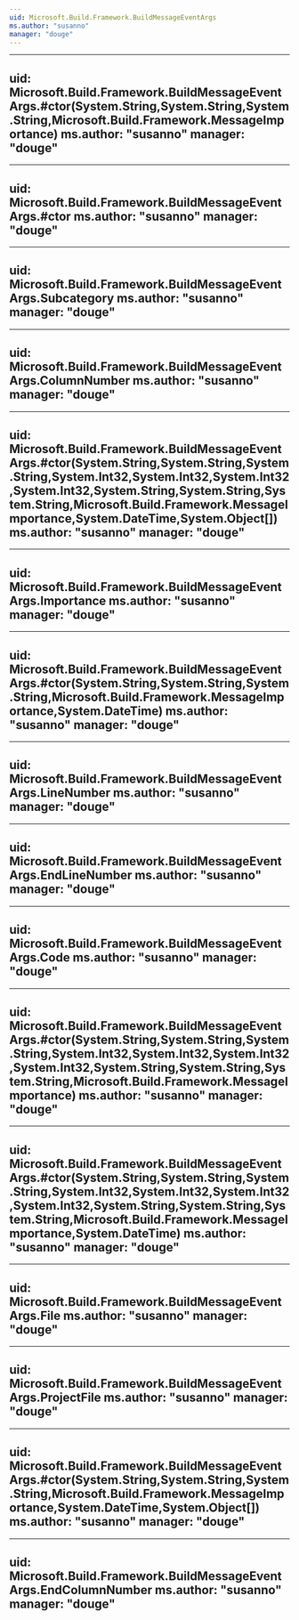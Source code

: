 ```yaml
---
uid: Microsoft.Build.Framework.BuildMessageEventArgs
ms.author: "susanno"
manager: "douge"
---
```


---
uid: Microsoft.Build.Framework.BuildMessageEventArgs.#ctor(System.String,System.String,System.String,Microsoft.Build.Framework.MessageImportance)
ms.author: "susanno"
manager: "douge"
---

---
uid: Microsoft.Build.Framework.BuildMessageEventArgs.#ctor
ms.author: "susanno"
manager: "douge"
---

---
uid: Microsoft.Build.Framework.BuildMessageEventArgs.Subcategory
ms.author: "susanno"
manager: "douge"
---

---
uid: Microsoft.Build.Framework.BuildMessageEventArgs.ColumnNumber
ms.author: "susanno"
manager: "douge"
---

---
uid: Microsoft.Build.Framework.BuildMessageEventArgs.#ctor(System.String,System.String,System.String,System.Int32,System.Int32,System.Int32,System.Int32,System.String,System.String,System.String,Microsoft.Build.Framework.MessageImportance,System.DateTime,System.Object[])
ms.author: "susanno"
manager: "douge"
---

---
uid: Microsoft.Build.Framework.BuildMessageEventArgs.Importance
ms.author: "susanno"
manager: "douge"
---

---
uid: Microsoft.Build.Framework.BuildMessageEventArgs.#ctor(System.String,System.String,System.String,Microsoft.Build.Framework.MessageImportance,System.DateTime)
ms.author: "susanno"
manager: "douge"
---

---
uid: Microsoft.Build.Framework.BuildMessageEventArgs.LineNumber
ms.author: "susanno"
manager: "douge"
---

---
uid: Microsoft.Build.Framework.BuildMessageEventArgs.EndLineNumber
ms.author: "susanno"
manager: "douge"
---

---
uid: Microsoft.Build.Framework.BuildMessageEventArgs.Code
ms.author: "susanno"
manager: "douge"
---

---
uid: Microsoft.Build.Framework.BuildMessageEventArgs.#ctor(System.String,System.String,System.String,System.Int32,System.Int32,System.Int32,System.Int32,System.String,System.String,System.String,Microsoft.Build.Framework.MessageImportance)
ms.author: "susanno"
manager: "douge"
---

---
uid: Microsoft.Build.Framework.BuildMessageEventArgs.#ctor(System.String,System.String,System.String,System.Int32,System.Int32,System.Int32,System.Int32,System.String,System.String,System.String,Microsoft.Build.Framework.MessageImportance,System.DateTime)
ms.author: "susanno"
manager: "douge"
---

---
uid: Microsoft.Build.Framework.BuildMessageEventArgs.File
ms.author: "susanno"
manager: "douge"
---

---
uid: Microsoft.Build.Framework.BuildMessageEventArgs.ProjectFile
ms.author: "susanno"
manager: "douge"
---

---
uid: Microsoft.Build.Framework.BuildMessageEventArgs.#ctor(System.String,System.String,System.String,Microsoft.Build.Framework.MessageImportance,System.DateTime,System.Object[])
ms.author: "susanno"
manager: "douge"
---

---
uid: Microsoft.Build.Framework.BuildMessageEventArgs.EndColumnNumber
ms.author: "susanno"
manager: "douge"
---
